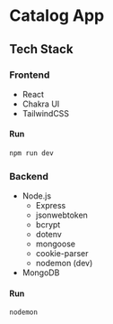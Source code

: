 # Catalog App

## Tech Stack

### Frontend

-   React
-   Chakra UI
-   TailwindCSS

#### Run

```bash
npm run dev
```

### Backend

-   Node.js
    -   Express
    -   jsonwebtoken
    -   bcrypt
    -   dotenv
    -   mongoose
    -   cookie-parser
    -   nodemon (dev)
-   MongoDB

#### Run

```bash
nodemon
```
